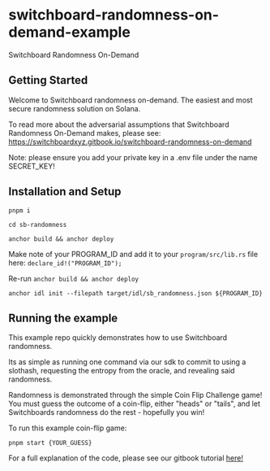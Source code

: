 # switchboard-randomness-on-demand-example

Switchboard Randomness On-Demand


## Getting Started

Welcome to Switchboard randomness on-demand.  The easiest and most secure
randomness solution on Solana.

To read more about the adversarial assumptions that Switchboard Randomness
On-Demand makes, please see: https://switchboardxyz.gitbook.io/switchboard-randomness-on-demand

Note: please ensure you add your private key in a .env file under the name SECRET_KEY!

## Installation and Setup

`pnpm i`

`cd sb-randomness`

`anchor build && anchor deploy`

Make note of your PROGRAM_ID and add it to your `program/src/lib.rs` file here:
`declare_id!("PROGRAM_ID");`

Re-run `anchor build && anchor deploy`

`anchor idl init --filepath target/idl/sb_randomness.json ${PROGRAM_ID}`

## Running the example

This example repo quickly demonstrates how to use Switchboard randomness.

Its as simple as running one command via our sdk to commit to using a slothash,
requesting the entropy from the oracle, and revealing said randomness.

Randomness is demonstrated through the simple Coin Flip Challenge game! You must guess the outcome of a coin-flip, either "heads" or "tails", and let Switchboards randomness do the rest - hopefully you win!

To run this example coin-flip game: 

`pnpm start {YOUR_GUESS}`


For a full explanation of the code, please see our gitbook tutorial [here!](https://switchboardxyz.gitbook.io/switchboard-randomness-on-demand/getting-started)
